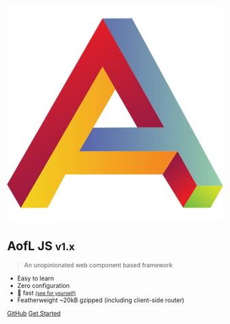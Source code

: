 <!-- _coverpage.md -->

![logo](_assets/manifest/icon-512x512.png)

# AofL JS <small>v1.x</small>

> An unopinionated web component based framework

- Easy to learn
- Zero configuration
- :rocket: fast <small>[(see for yourself)](link.com)</small>
- Featherweight ~20kB gzipped (including client-side router)

[GitHub](https://github.com/AgeOfLearning/aofl)
[Get Started](v1.x/getting-started/index.md)
